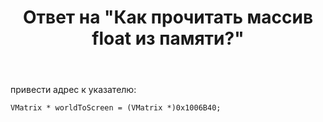 ﻿---
title: "Ответ на \"Как прочитать массив float из памяти?\""
se.owner.user_id: 240512
se.owner.display_name: "MSDN.WhiteKnight"
se.owner.link: "https://ru.stackoverflow.com/users/240512/msdn-whiteknight"
se.answer_id: 713732
se.question_id: 713729
se.post_type: answer
se.score: 2
se.is_accepted: False
---
<p>привести адрес к указателю:</p>

<pre><code>VMatrix * worldToScreen = (VMatrix *)0x1006B40;
</code></pre>
